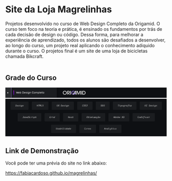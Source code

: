 # Site da Loja Magrelinhas
Projetos desenvolvido no curso de Web Design Completo da Origamid. 
O curso tem foco na teoria e prática, é ensinado os fundamentos por trás de cada decisão de design ou código. Dessa forma, para melhorar a experiência de aprendizado, todos os alunos são desafiados a desenvolver, ao longo do curso, um projeto real aplicando o conhecimento adiquido durante o curso. O projetos final é um site de uma loja de bicicletas chamada Bikcraft. 
<br>
<br>

## Grade do Curso
<img src="/img/grade-curso-01.PNG">
<img src="/img/grade-curso.PNG">


## Link de Demonstração

Você pode ter uma prévia do site no link abaixo:

https://fabiacardoso.github.io/magrelinhas/
